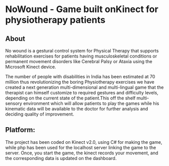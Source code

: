 # NoWound - Game built onKinect for physiotherapy patients

## About

No wound is a gestural control system for Physical Therapy that supports rehabilitation exercises for patients having musculoskeletal conditions or permanent movement disorders like Cerebral Palsy or Ataxia using the Microsoft Kinect device.

The number of people with disabilities in India has been estimated at 70 million thus revolutionizing the boring Physiotherapy exercises we have created a next generation multi-dimensional and multi-lingual game that the therapist can himself customize to required gestures and difficulty levels, depending on the current state of the patient.This off the shelf multi-sensory environment which will allow patients to play the games while his kinematic data will be available to the doctor for further analysis and deciding quality of improvement.


## Platform:
The project has been coded on Kinect v2.0, using C# for making the game, while php has been used for the localhost server linking the game to the server.
Once, you start the game, the kinect records your movement, and the corresponding data is updated on the dashboard.
